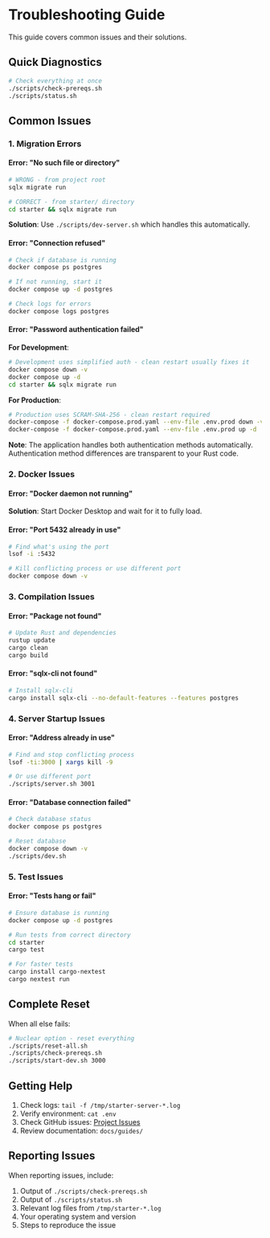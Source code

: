 # Troubleshooting Guide

This guide covers common issues and their solutions.

## Quick Diagnostics

```bash
# Check everything at once
./scripts/check-prereqs.sh
./scripts/status.sh
```

## Common Issues

### 1. Migration Errors

#### Error: "No such file or directory"
```bash
# WRONG - from project root
sqlx migrate run

# CORRECT - from starter/ directory  
cd starter && sqlx migrate run
```

**Solution**: Use `./scripts/dev-server.sh` which handles this automatically.

#### Error: "Connection refused"
```bash
# Check if database is running
docker compose ps postgres

# If not running, start it
docker compose up -d postgres

# Check logs for errors
docker compose logs postgres
```

#### Error: "Password authentication failed"

**For Development**:
```bash
# Development uses simplified auth - clean restart usually fixes it
docker compose down -v
docker compose up -d
cd starter && sqlx migrate run
```

**For Production**:
```bash
# Production uses SCRAM-SHA-256 - clean restart required
docker-compose -f docker-compose.prod.yaml --env-file .env.prod down -v
docker-compose -f docker-compose.prod.yaml --env-file .env.prod up -d
```

**Note**: The application handles both authentication methods automatically. Authentication method differences are transparent to your Rust code.

### 2. Docker Issues

#### Error: "Docker daemon not running"
**Solution**: Start Docker Desktop and wait for it to fully load.

#### Error: "Port 5432 already in use"
```bash
# Find what's using the port
lsof -i :5432

# Kill conflicting process or use different port
docker compose down -v
```

### 3. Compilation Issues

#### Error: "Package not found"
```bash
# Update Rust and dependencies
rustup update
cargo clean
cargo build
```

#### Error: "sqlx-cli not found"
```bash
# Install sqlx-cli
cargo install sqlx-cli --no-default-features --features postgres
```

### 4. Server Startup Issues

#### Error: "Address already in use"
```bash
# Find and stop conflicting process
lsof -ti:3000 | xargs kill -9

# Or use different port
./scripts/server.sh 3001
```

#### Error: "Database connection failed"
```bash
# Check database status
docker compose ps postgres

# Reset database
docker compose down -v
./scripts/dev.sh
```

### 5. Test Issues

#### Error: "Tests hang or fail"
```bash
# Ensure database is running
docker compose up -d postgres

# Run tests from correct directory
cd starter
cargo test

# For faster tests
cargo install cargo-nextest
cargo nextest run
```

## Complete Reset

When all else fails:
```bash
# Nuclear option - reset everything
./scripts/reset-all.sh
./scripts/check-prereqs.sh
./scripts/start-dev.sh 3000
```

## Getting Help

1. Check logs: `tail -f /tmp/starter-server-*.log`
2. Verify environment: `cat .env`
3. Check GitHub issues: [Project Issues](link-to-issues)
4. Review documentation: `docs/guides/`

## Reporting Issues

When reporting issues, include:
1. Output of `./scripts/check-prereqs.sh`
2. Output of `./scripts/status.sh`
3. Relevant log files from `/tmp/starter-*.log`
4. Your operating system and version
5. Steps to reproduce the issue